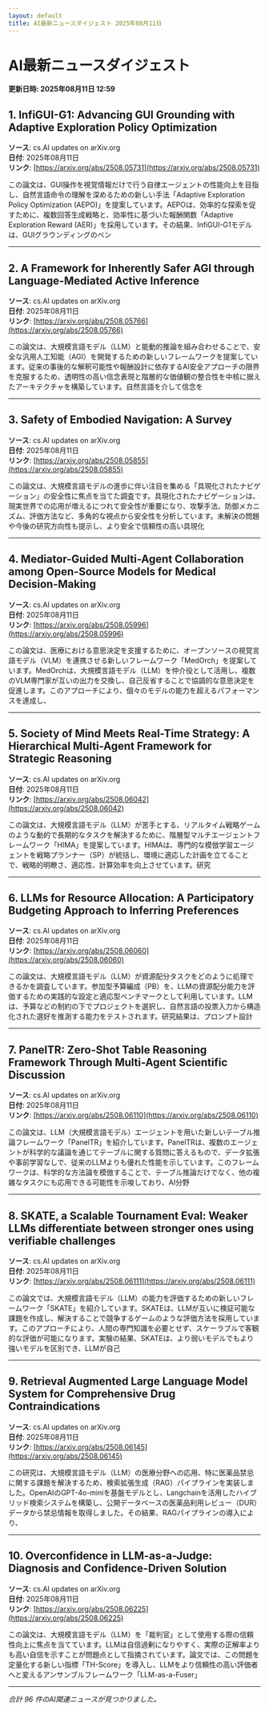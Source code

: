 ```yaml
---
layout: default
title: AI最新ニュースダイジェスト 2025年08月11日
---
```


# AI最新ニュースダイジェスト
**更新日時: 2025年08月11日 12:59**

## 1. InfiGUI-G1: Advancing GUI Grounding with Adaptive Exploration Policy Optimization

**ソース**: cs.AI updates on arXiv.org  
**日付**: 2025年08月11日  
**リンク**: [https://arxiv.org/abs/2508.05731](https://arxiv.org/abs/2508.05731)  

この論文は、GUI操作を視覚情報だけで行う自律エージェントの性能向上を目指し、自然言語命令の理解を深めるための新しい手法「Adaptive Exploration Policy Optimization (AEPO)」を提案しています。AEPOは、効率的な探索を促すために、複数回答生成戦略と、効率性に基づいた報酬関数「Adaptive Exploration Reward (AER)」を採用しています。その結果、InfiGUI-G1モデルは、GUIグラウンディングのベン  

---

## 2. A Framework for Inherently Safer AGI through Language-Mediated Active Inference

**ソース**: cs.AI updates on arXiv.org  
**日付**: 2025年08月11日  
**リンク**: [https://arxiv.org/abs/2508.05766](https://arxiv.org/abs/2508.05766)  

この論文は、大規模言語モデル（LLM）と能動的推論を組み合わせることで、安全な汎用人工知能（AGI）を開発するための新しいフレームワークを提案しています。従来の事後的な解釈可能性や報酬設計に依存するAI安全アプローチの限界を克服するため、透明性の高い信念表現と階層的な価値観の整合性を中核に据えたアーキテクチャを構築しています。自然言語を介して信念を  

---

## 3. Safety of Embodied Navigation: A Survey

**ソース**: cs.AI updates on arXiv.org  
**日付**: 2025年08月11日  
**リンク**: [https://arxiv.org/abs/2508.05855](https://arxiv.org/abs/2508.05855)  

この論文は、大規模言語モデルの進歩に伴い注目を集める「具現化されたナビゲーション」の安全性に焦点を当てた調査です。具現化されたナビゲーションは、現実世界での応用が増えるにつれて安全性が重要になり、攻撃手法、防御メカニズム、評価方法など、多角的な視点から安全性を分析しています。未解決の問題や今後の研究方向性も提示し、より安全で信頼性の高い具現化  

---

## 4. Mediator-Guided Multi-Agent Collaboration among Open-Source Models for Medical Decision-Making

**ソース**: cs.AI updates on arXiv.org  
**日付**: 2025年08月11日  
**リンク**: [https://arxiv.org/abs/2508.05996](https://arxiv.org/abs/2508.05996)  

この論文は、医療における意思決定を支援するために、オープンソースの視覚言語モデル（VLM）を連携させる新しいフレームワーク「MedOrch」を提案しています。MedOrchは、大規模言語モデル（LLM）を仲介役として活用し、複数のVLM専門家が互いの出力を交換し、自己反省することで協調的な意思決定を促進します。このアプローチにより、個々のモデルの能力を超えるパフォーマンスを達成し、  

---

## 5. Society of Mind Meets Real-Time Strategy: A Hierarchical Multi-Agent Framework for Strategic Reasoning

**ソース**: cs.AI updates on arXiv.org  
**日付**: 2025年08月11日  
**リンク**: [https://arxiv.org/abs/2508.06042](https://arxiv.org/abs/2508.06042)  

この論文は、大規模言語モデル（LLM）が苦手とする、リアルタイム戦略ゲームのような動的で長期的なタスクを解決するために、階層型マルチエージェントフレームワーク「HIMA」を提案しています。HIMAは、専門的な模倣学習エージェントを戦略プランナー（SP）が統括し、環境に適応した計画を立てることで、戦略的明瞭さ、適応性、計算効率を向上させています。研究  

---

## 6. LLMs for Resource Allocation: A Participatory Budgeting Approach to Inferring Preferences

**ソース**: cs.AI updates on arXiv.org  
**日付**: 2025年08月11日  
**リンク**: [https://arxiv.org/abs/2508.06060](https://arxiv.org/abs/2508.06060)  

この論文は、大規模言語モデル（LLM）が資源配分タスクをどのように処理できるかを調査しています。参加型予算編成（PB）を、LLMの資源配分能力を評価するための実践的な設定と適応型ベンチマークとして利用しています。LLMは、予算などの制約の下でプロジェクトを選択し、自然言語の投票入力から構造化された選好を推測する能力をテストされます。研究結果は、プロンプト設計  

---

## 7. PanelTR: Zero-Shot Table Reasoning Framework Through Multi-Agent Scientific Discussion

**ソース**: cs.AI updates on arXiv.org  
**日付**: 2025年08月11日  
**リンク**: [https://arxiv.org/abs/2508.06110](https://arxiv.org/abs/2508.06110)  

この論文は、LLM（大規模言語モデル）エージェントを用いた新しいテーブル推論フレームワーク「PanelTR」を紹介しています。PanelTRは、複数のエージェントが科学的な議論を通じてテーブルに関する質問に答えるもので、データ拡張や事前学習なしで、従来のLLMよりも優れた性能を示しています。このフレームワークは、科学的な方法論を模倣することで、テーブル推論だけでなく、他の複雑なタスクにも応用できる可能性を示唆しており、AI分野  

---

## 8. SKATE, a Scalable Tournament Eval: Weaker LLMs differentiate between stronger ones using verifiable challenges

**ソース**: cs.AI updates on arXiv.org  
**日付**: 2025年08月11日  
**リンク**: [https://arxiv.org/abs/2508.06111](https://arxiv.org/abs/2508.06111)  

この論文では、大規模言語モデル（LLM）の能力を評価するための新しいフレームワーク「SKATE」を紹介しています。SKATEは、LLMが互いに検証可能な課題を作成し、解決することで競争するゲームのような評価方法を採用しています。このアプローチにより、人間の専門知識を必要とせず、スケーラブルで客観的な評価が可能になります。実験の結果、SKATEは、より弱いモデルでもより強いモデルを区別でき、LLMが自己  

---

## 9. Retrieval Augmented Large Language Model System for Comprehensive Drug Contraindications

**ソース**: cs.AI updates on arXiv.org  
**日付**: 2025年08月11日  
**リンク**: [https://arxiv.org/abs/2508.06145](https://arxiv.org/abs/2508.06145)  

この研究は、大規模言語モデル（LLM）の医療分野への応用、特に医薬品禁忌に関する課題を解決するため、検索拡張生成（RAG）パイプラインを実装しました。OpenAIのGPT-4o-miniを基盤モデルとし、Langchainを活用したハイブリッド検索システムを構築し、公開データベースの医薬品利用レビュー（DUR）データから禁忌情報を取得しました。その結果、RAGパイプラインの導入により、  

---

## 10. Overconfidence in LLM-as-a-Judge: Diagnosis and Confidence-Driven Solution

**ソース**: cs.AI updates on arXiv.org  
**日付**: 2025年08月11日  
**リンク**: [https://arxiv.org/abs/2508.06225](https://arxiv.org/abs/2508.06225)  

この論文は、大規模言語モデル（LLM）を「裁判官」として使用する際の信頼性向上に焦点を当てています。LLMは自信過剰になりやすく、実際の正解率よりも高い自信を示すことが問題点として指摘されています。論文では、この問題を定量化する新しい指標「TH-Score」を導入し、LLMをより信頼性の高い評価者へと変えるアンサンブルフレームワーク「LLM-as-a-Fuser」  

---

*合計 96 件のAI関連ニュースが見つかりました。*
